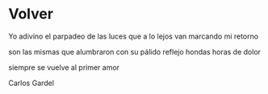 # Volver

Yo adivino el parpadeo
de las luces que a lo lejos
van marcando mi retorno

son las mismas que alumbraron
con su pálido reflejo
hondas horas de dolor


siempre se vuelve al primer amor


Carlos Gardel